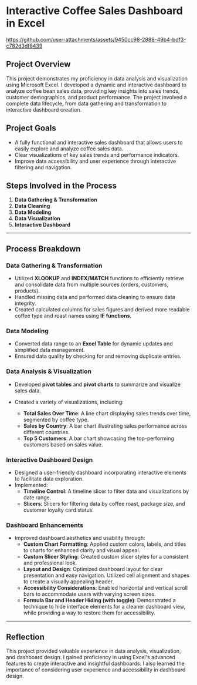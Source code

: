 # Interactive Coffee Sales Dashboard in Excel
https://github.com/user-attachments/assets/9450cc98-2888-49b4-bdf3-c782d3df8439
## Project Overview
This project demonstrates my proficiency in data analysis and visualization using Microsoft Excel. I developed a dynamic and interactive dashboard to analyze coffee bean sales data, providing key insights into sales trends, customer demographics, and product performance. The project involved a complete data lifecycle, from data gathering and transformation to interactive dashboard creation.

## Project Goals
- A fully functional and interactive sales dashboard that allows users to easily explore and analyze coffee sales data.
- Clear visualizations of key sales trends and performance indicators.
- Improve data accessibility and user experience through interactive filtering and navigation.

## Steps Involved in the Process
1. **Data Gathering & Transformation**
2. **Data Cleaning**
3. **Data Modeling**
4. **Data Visualization**
5. **Interactive Dashboard**

---

## Process Breakdown

### Data Gathering & Transformation
- Utilized **XLOOKUP** and **INDEX/MATCH** functions to efficiently retrieve and consolidate data from multiple sources (orders, customers, products).
- Handled missing data and performed data cleaning to ensure data integrity.
- Created calculated columns for sales figures and derived more readable coffee type and roast names using **IF functions**.

### Data Modeling
- Converted data range to an **Excel Table** for dynamic updates and simplified data management.
- Ensured data quality by checking for and removing duplicate entries.

### Data Analysis & Visualization
- Developed **pivot tables** and **pivot charts** to summarize and visualize sales data.
- Created a variety of visualizations, including:

  - **Total Sales Over Time**: A line chart displaying sales trends over time, segmented by coffee type.
  - **Sales by Country**: A bar chart illustrating sales performance across different countries.
  - **Top 5 Customers**: A bar chart showcasing the top-performing customers based on sales value.

### Interactive Dashboard Design
- Designed a user-friendly dashboard incorporating interactive elements to facilitate data exploration.
- Implemented:
  - **Timeline Control**: A timeline slicer to filter data and visualizations by date range.
  - **Slicers**: Slicers for filtering data by coffee roast, package size, and customer loyalty card status.

### Dashboard Enhancements
- Improved dashboard aesthetics and usability through:
  - **Custom Chart Formatting**: Applied custom colors, labels, and titles to charts for enhanced clarity and visual appeal.
  - **Custom Slicer Styling**: Created custom slicer styles for a consistent and professional look.
  - **Layout and Design**: Optimized dashboard layout for clear presentation and easy navigation. Utilized cell alignment and shapes to create a visually appealing header.
  - **Accessibility Considerations**: Enabled horizontal and vertical scroll bars to accommodate users with varying screen sizes.
  - **Formula Bar and Header Hiding (with toggle)**: Demonstrated a technique to hide interface elements for a cleaner dashboard view, while providing a way to restore them for accessibility.

---

## Reflection
This project provided valuable experience in data analysis, visualization, and dashboard design. I gained proficiency in using Excel's advanced features to create interactive and insightful dashboards. I also learned the importance of considering user experience and accessibility in dashboard design.

